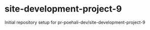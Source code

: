 # site-development-project-9

Initial repository setup for pr-poehali-dev/site-development-project-9